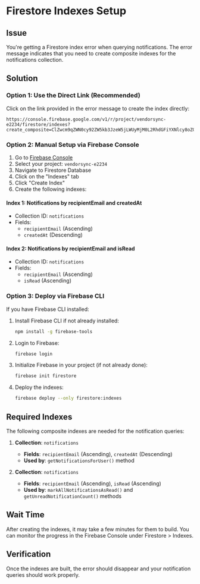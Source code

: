 # Firestore Indexes Setup

## Issue
You're getting a Firestore index error when querying notifications. The error message indicates that you need to create composite indexes for the notifications collection.

## Solution

### Option 1: Use the Direct Link (Recommended)
Click on the link provided in the error message to create the index directly:
```
https://console.firebase.google.com/v1/r/project/vendorsync-e2234/firestore/indexes?create_composite=ClZwcm9qZWN0cy92ZW5kb3JzeW5jLWUyMjM0L2RhdGFiYXNlcy8oZGVmYXVsdCkvY29sbGVjdGlvbkdyb3Vwcy9ub3RpZmljYXRpb25zL2luZGV4ZXMvXxABGhIKDnJlY2lwaWVudEVtYWlsEAEaDQoJY3JlYXRlZEF0EAIaDAoIX19uYW1lX18QAg
```

### Option 2: Manual Setup via Firebase Console
1. Go to [Firebase Console](https://console.firebase.google.com)
2. Select your project: `vendorsync-e2234`
3. Navigate to Firestore Database
4. Click on the "Indexes" tab
5. Click "Create Index"
6. Create the following indexes:

#### Index 1: Notifications by recipientEmail and createdAt
- Collection ID: `notifications`
- Fields:
  - `recipientEmail` (Ascending)
  - `createdAt` (Descending)

#### Index 2: Notifications by recipientEmail and isRead
- Collection ID: `notifications`
- Fields:
  - `recipientEmail` (Ascending)
  - `isRead` (Ascending)

### Option 3: Deploy via Firebase CLI
If you have Firebase CLI installed:

1. Install Firebase CLI if not already installed:
   ```bash
   npm install -g firebase-tools
   ```

2. Login to Firebase:
   ```bash
   firebase login
   ```

3. Initialize Firebase in your project (if not already done):
   ```bash
   firebase init firestore
   ```

4. Deploy the indexes:
   ```bash
   firebase deploy --only firestore:indexes
   ```

## Required Indexes
The following composite indexes are needed for the notification queries:

1. **Collection**: `notifications`
   - **Fields**: `recipientEmail` (Ascending), `createdAt` (Descending)
   - **Used by**: `getNotificationsForUser()` method

2. **Collection**: `notifications`
   - **Fields**: `recipientEmail` (Ascending), `isRead` (Ascending)
   - **Used by**: `markAllNotificationsAsRead()` and `getUnreadNotificationCount()` methods

## Wait Time
After creating the indexes, it may take a few minutes for them to build. You can monitor the progress in the Firebase Console under Firestore > Indexes.

## Verification
Once the indexes are built, the error should disappear and your notification queries should work properly. 